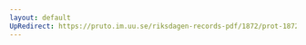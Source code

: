 ```yaml
---
layout: default
UpRedirect: https://pruto.im.uu.se/riksdagen-records-pdf/1872/prot-1872--ak--210.pdf
---
```

